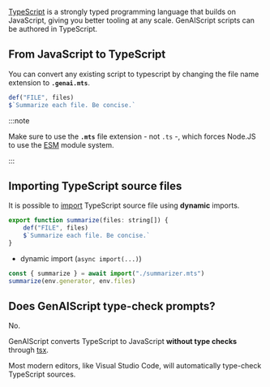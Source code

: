 [TypeScript](https://www.typescriptlang.org/) is a strongly typed programming language that builds on JavaScript, giving you better tooling at any scale. GenAIScript scripts can be authored in TypeScript.

## From JavaScript to TypeScript

You can convert any existing script to typescript by changing the file name extension to **`.genai.mts`**.

```js title="summarizer.mts"
def("FILE", files)
$`Summarize each file. Be concise.`
```

:::note

Make sure to use the **`.mts`** file extension - not `.ts` -, which forces Node.JS to use the [ESM](https://www.typescriptlang.org/docs/handbook/modules/guides/choosing-compiler-options.html) module system.

:::

## Importing TypeScript source files

It is possible to [import](/genaiscript/reference/scripts/imports) TypeScript source file
using **dynamic** imports.

```js title="summarizer.mts"
export function summarize(files: string[]) {
    def("FILE", files)
    $`Summarize each file. Be concise.`
}
```

-   dynamic import (`async import(...)`)

```js
const { summarize } = await import("./summarizer.mts")
summarize(env.generator, env.files)
```

## Does GenAIScript type-check prompts?

No.

GenAIScript converts TypeScript to JavaScript **without type checks** through [tsx](https://tsx.is/usage#no-type-checking).

Most modern editors, like Visual Studio Code, will automatically
type-check TypeScript sources.
